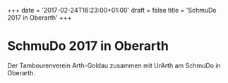 +++
date = '2017-02-24T16:23:00+01:00'
draft = false
title = 'SchmuDo 2017 in Oberarth'
+++

# SchmuDo 2017 in Oberarth

Der Tambourenverein Arth-Goldau zusammen mit UrArth am SchmuDo in Oberarth.
